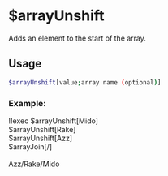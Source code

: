 # $arrayUnshift

Adds an element to the start of the array. 

## Usage

```bash
$arrayUnshift[value;array name (optional)]
```

### Example:
<discord-messages>
          <discord-message :bot="false" role-color="#ffcc9a" author="Member">
        !!exec $arrayUnshift[Mido]<br>$arrayUnshift[Rake]<br>$arrayUnshift[Azz]<br>$arrayJoin[/]<br><br>
          </discord-message>
          <discord-message :bot="true" role-color="#0099ff" author="Custom Command" avatar="https://media.discordapp.net/avatars/725721249652670555/781224f90c3b841ba5b40678e032f74a.webp">
        Azz/Rake/Mido
        </discord-message>
</discord-messages>